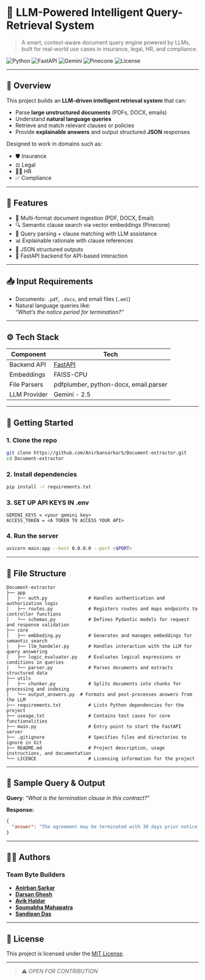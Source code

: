 # 🤖 LLM-Powered Intelligent Query-Retrieval System

> A smart, context-aware document query engine powered by LLMs, built for real-world use cases in insurance, legal, HR, and compliance.

![Python](https://img.shields.io/badge/python-3.10%2B-blue.svg?style=flat-square)
![FastAPI](https://img.shields.io/badge/FastAPI-API-green?style=flat-square)
![Gemini](https://img.shields.io/badge/LLM-Gemini-blueviolet?style=flat-square)
![Pinecone](https://img.shields.io/badge/FAISS-v1.11.0-blue?style=flat-square&logo=python&logoColor=white)
![License](https://img.shields.io/badge/license-MIT-lightgrey?style=flat-square)

---

## 🧠 Overview

This project builds an **LLM-driven intelligent retrieval system** that can:
- Parse **large unstructured documents** (PDFs, DOCX, emails)
- Understand **natural language queries**
- Retrieve and match relevant clauses or policies
- Provide **explainable answers** and output structured **JSON** responses

Designed to work in domains such as:
- 🛡 Insurance
- ⚖️ Legal
- 🧑‍💼 HR
- ✅ Compliance

---

## 🔧 Features

- 📄 Multi-format document ingestion (PDF, DOCX, Email)
- 🔍 Semantic clause search via vector embeddings (Pinecone)
- 🤖 Query parsing + clause matching with LLM assistance
- 📊 Explainable rationale with clause references
- 🧾 JSON structured outputs
- 🚀 FastAPI backend for API-based interaction

---

## 📥 Input Requirements

- Documents: `.pdf`, `.docx`, and email files (`.eml`)
- Natural language queries like:  
  _“What’s the notice period for termination?”_

---

## ⚙️ Tech Stack
| Component | Tech |
|----------|------|
| Backend API | [FastAPI](https://fastapi.tiangolo.com/) |
| Embeddings | FAISS-CPU |
| File Parsers | pdfplumber, python-docx, email.parser |
| LLM Provider | Gemini - 2.5 |

---

## 🚀 Getting Started

### 1. Clone the repo
```bash
git clone https://github.com/AnirbansarkarS/Document-extractor.git
cd Document-extractor
```

### 2. Install dependencies
```bash
pip install -r requirements.txt
```
### 3. SET UP API KEYS IN .env
```
GEMINI_KEYS = <your gemini key>
ACCESS_TOKEN = <A TOKEN TO ACCESS YOUR API>
```

### 4. Run the server
```bash
uvicorn main:app --host 0.0.0.0 --port <$PORT>
```

---
## 📁 File Structure

```plaintext
Document-extractor
├── app
│   ├── auth.py               # Handles authentication and authorization logic
│   ├── routes.py             # Registers routes and maps endpoints to controller functions
│   └── schemas.py            # Defines Pydantic models for request and response validation
├── core
│   ├── embbeding.py          # Generates and manages embeddings for semantic search
│   ├── llm_handeler.py       # Handles interaction with the LLM for query answering
│   ├── logic_evaluator.py    # Evaluates logical expressions or conditions in queries
│   └── parser.py             # Parses documents and extracts structured data
├── utils
│   ├── chunker.py            # Splits documents into chunks for processing and indexing
│   └── output_answers.py  # Formats and post-processes answers from the LLM
├── requirements.txt          # Lists Python dependencies for the project
├── useage.txt                # Contains test cases for core functionalities
├── main.py                   # Entry point to start the FastAPI server
├── .gitignore                # Specifies files and directories to ignore in Git
├── README.md                 # Project description, usage instructions, and documentation
└── LICENCE                   # Licensing information for the project
```
---

## 📌 Sample Query & Output

**Query**: _“What is the termination clause in this contract?”_

**Response:**
```json
{
  "answer": "The agreement may be terminated with 30 days prior notice by either party.",
}
```

---

## 👨‍💻 Authors

### Team Byte Builders

- **[Anirban Sarkar](https://github.com/AnirbansarkarS)**
- **[Darsan Ghosh](https://github.com/XpolioN2005)**
- **[Avik Haldar](https://github.com/avikhaldar833-a11y)**
- **[Soumabha Mahapatra](https://github.com/TechEruption)**
- **[Sandipan Das](https://github.com/Sandipan-developer)**
---

## 📄 License

This project is licensed under the [MIT License](LICENSE).

---

> ⚠️ *OPEN FOR CONTRIBUTION*
